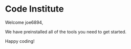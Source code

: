 # Code Institute

Welcome joe6894,

We have preinstalled all of the tools you need to get started.

Happy coding!